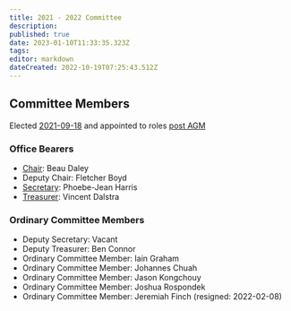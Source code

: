 ```yaml
---
title: 2021 - 2022 Committee
description: 
published: true
date: 2023-01-10T11:33:35.323Z
tags: 
editor: markdown
dateCreated: 2022-10-19T07:25:43.512Z
---
```


## Committee Members

Elected [2021-09-18](/minutes/AGM/2021-09-18) and appointed to roles [post AGM](/minutes/Committee/2021-09-18)

### Office Bearers

- [Chair](/docs/committee/chairperson): Beau Daley
- Deputy Chair: Fletcher Boyd
- [Secretary](/docs/committee/secretary): Phoebe-Jean Harris
- [Treasurer](/docs/committee/treasurer): Vincent Dalstra

### Ordinary Committee Members

- Deputy Secretary: Vacant
- Deputy Treasurer: Ben Connor
- Ordinary Committee Member: Iain Graham
- Ordinary Committee Member: Johannes Chuah
- Ordinary Committee Member: Jason Kongchouy
- Ordinary Committee Member: Joshua Rospondek
- Ordinary Committee Member: Jeremiah Finch (resigned: 2022-02-08)
